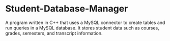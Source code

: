 # Student-Database-Manager
A program written in C++ that uses a MySQL connector to create tables and run queries in a MySQL database. It stores student data such as courses, grades, semesters, and transcript information.
